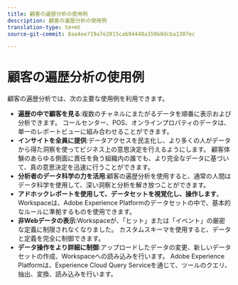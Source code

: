 ```yaml
---
title: 顧客の遍歴分析の使用例
description: 顧客の遍歴分析の使用例
translation-type: tm+mt
source-git-commit: 8aa4ee719a7e2815cab94448a359b8dcba1307ec

---
```



# 顧客の遍歴分析の使用例

顧客の遍歴分析では、次の主要な使用例を利用できます。

* **遍歴の中で顧客を見る**:複数のチャネルにまたがるデータを順番に表示および分析できます。 コールセンター、POS、オンラインプロパティのデータは、単一のレポートビューに組み合わせることができます。
* **インサイトを全員に提供**:データアクセスを民主化し、より多くの人がデータから得た洞察を使ってビジネス上の意思決定を行えるようにします。 顧客体験のあらゆる側面に責任を負う組織内の誰でも、より完全なデータに基づいて、真の意思決定を迅速に行うことができます。
* **分析者のデータ科学の力を活用**:顧客の遍歴分析を使用すると、通常の人間はデータ科学を使用して、深い洞察と分析を解き放つことができます。
* **アドホックレポートを使用して、データセットを視覚化し、操作します**。Workspaceは、Adobe Experience Platformのデータセットの中で、基本的なルールに準拠するものを使用できます。
* **非Webデータの表示**:Workspaceが、「ヒット」または「イベント」の厳密な定義に制限されなくなりました。 カスタムスキーマを使用すると、データと定義を完全に制御できます。
* **データ操作をより詳細に制御**:アップロードしたデータの変更、新しいデータセットの作成、Workspaceへの読み込みを行います。 Adobe Experience Platformは、Experience Cloud Query Serviceを通じて、ツールのクエリ、抽出、変換、読み込みを行います。
